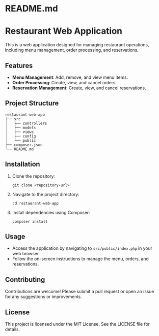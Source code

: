 # README.md

# Restaurant Web Application

This is a web application designed for managing restaurant operations, including menu management, order processing, and reservations.

## Features

- **Menu Management**: Add, remove, and view menu items.
- **Order Processing**: Create, view, and cancel orders.
- **Reservation Management**: Create, view, and cancel reservations.

## Project Structure

```
restaurant-web-app
├── src
│   ├── controllers
│   ├── models
│   ├── views
│   ├── config
│   └── public
├── composer.json
└── README.md
```

## Installation

1. Clone the repository:
   ```
   git clone <repository-url>
   ```
2. Navigate to the project directory:
   ```
   cd restaurant-web-app
   ```
3. Install dependencies using Composer:
   ```
   composer install
   ```

## Usage

- Access the application by navigating to `src/public/index.php` in your web browser.
- Follow the on-screen instructions to manage the menu, orders, and reservations.

## Contributing

Contributions are welcome! Please submit a pull request or open an issue for any suggestions or improvements.

## License

This project is licensed under the MIT License. See the LICENSE file for details.